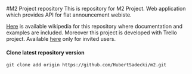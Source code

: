 #M2 Project repository
This is repository for M2 Project. Web application which provides API for flat announcement webiste.

[Here](https://github.com/HubertSadecki/m2/wiki/M2-API) is available wikipedia for this repository 
where documentation and examples are included. Moreover this project is developed with Trello
project. Available [here](https://trello.com/b/ZdNf5lCb/m2) only for invited users.
#### Clone latest repository version
```
git clone add origin https://github.com/HubertSadecki/m2.git
```